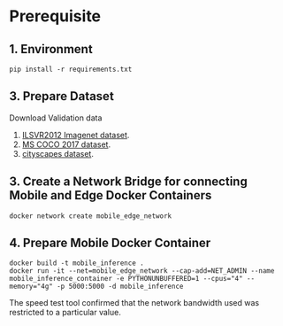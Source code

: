 # Prerequisite

## 1. Environment

```shell
pip install -r requirements.txt
```

## 3. Prepare Dataset

Download Validation data
1. [ILSVR2012 Imagenet dataset](http://www.image-net.org/challenges/LSVRC/2012/downloads).
2. [MS COCO 2017 dataset](https://cocodataset.org/#download).
3. [cityscapes dataset](https://www.cityscapes-dataset.com/downloads/).

## 3. Create a Network Bridge for connecting Mobile and Edge Docker Containers

```shell
docker network create mobile_edge_network
```

## 4. Prepare Mobile Docker Container

```shell
docker build -t mobile_inference .
docker run -it --net=mobile_edge_network --cap-add=NET_ADMIN --name mobile_inference_container -e PYTHONUNBUFFERED=1 --cpus="4" --memory="4g" -p 5000:5000 -d mobile_inference
```

The speed test tool confirmed that the network bandwidth used was restricted to a particular value.


